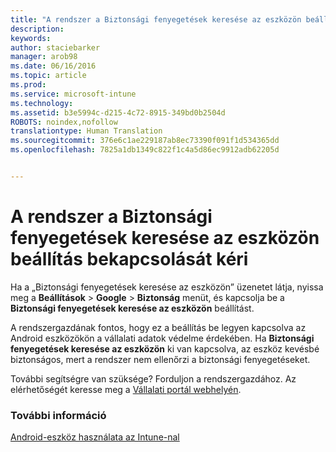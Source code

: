 ```yaml
---
title: "A rendszer a Biztonsági fenyegetések keresése az eszközön beállítás bekapcsolását kéri | Microsoft Intune"
description: 
keywords: 
author: staciebarker
manager: arob98
ms.date: 06/16/2016
ms.topic: article
ms.prod: 
ms.service: microsoft-intune
ms.technology: 
ms.assetid: b3e5994c-d215-4c72-8915-349bd0b2504d
ROBOTS: noindex,nofollow
translationtype: Human Translation
ms.sourcegitcommit: 376e6c1ae229187ab8ec73390f091f1d534365dd
ms.openlocfilehash: 7825a1db1349c822f1c4a5d86ec9912adb62205d


---
```


# A rendszer a Biztonsági fenyegetések keresése az eszközön beállítás bekapcsolását kéri

 Ha a „Biztonsági fenyegetések keresése az eszközön” üzenetet látja, nyissa meg a **Beállítások** > **Google** > **Biztonság** menüt, és kapcsolja be a **Biztonsági fenyegetések keresése az eszközön** beállítást. 

A rendszergazdának fontos, hogy ez a beállítás be legyen kapcsolva az Android eszközökön a vállalati adatok védelme érdekében. Ha **Biztonsági fenyegetések keresése az eszközön** ki van kapcsolva, az eszköz kevésbé biztonságos, mert a rendszer nem ellenőrzi a biztonsági fenyegetéseket.

További segítségre van szüksége? Forduljon a rendszergazdához. Az elérhetőségét keresse meg a [Vállalati portál webhelyén](http://portal.manage.microsoft.com).

### További információ
[Android-eszköz használata az Intune-nal](using-your-android-device-with-intune.md)



<!--HONumber=Jul16_HO3-->



